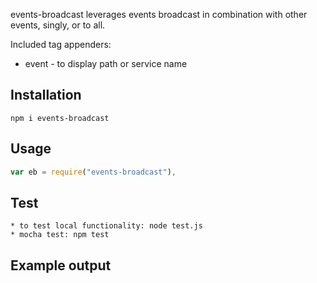 

events-broadcast leverages events broadcast in combination with other events, singly, or to all.

Included tag appenders:

* event - to display path or service name


Installation
---------
```
npm i events-broadcast
```

Usage
---------
```js
var eb = require("events-broadcast"),


```

Test
---------
```
* to test local functionality: node test.js
* mocha test: npm test
```

Example output
---------
```

```
